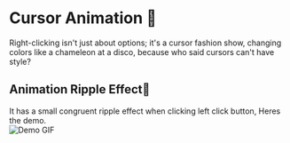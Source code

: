 # Cursor Animation 💫
Right-clicking isn't just about options; it's a cursor fashion show, changing colors like a chameleon at a disco, because who said cursors can't have style?
## Animation Ripple Effect🌊
It has a small congruent ripple effect when clicking left click button, Heres the demo.
<img src="assets/demos.gif" alt="Demo GIF" style="display: block; margin: 0 auto;">
